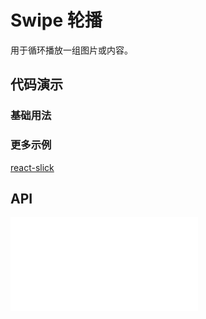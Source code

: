 # Swipe 轮播

用于循环播放一组图片或内容。


## 代码演示


### 基础用法

<code src="../../packages/wonder-ui/src/Swipe/demo/demo1.tsx"></code>

### 更多示例

[react-slick](https://react-slick.neostack.com/docs/example/simple-slider)

## API

<embed src="../../packages/wonder-ui/src/Swipe/index.md"></embed>
